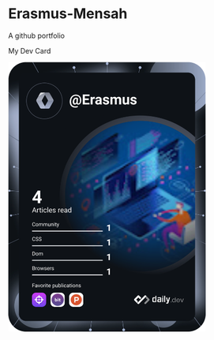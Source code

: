 # Erasmus-Mensah
A github portfolio


 My Dev Card
 
 <a href="https://app.daily.dev/Erasmus"><img src="https://github.com/Erasmus001/Erasmus-Mensah/blob/Master/devcard.svg" width="400" alt="erasmus mensah's Dev Card"/></a>
